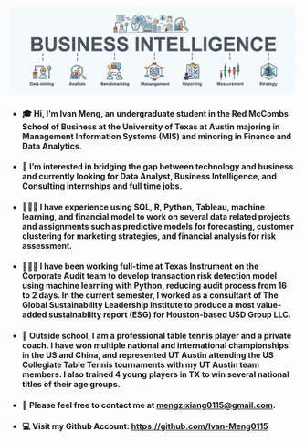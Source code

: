 ![](https://github.com/Ivan-Meng0115/Ivan-Meng0115/blob/main/pasos-business-intelligence-plan-negocios-mineria-datos-analisis-estrategia_35632-173.jpg)
- #### 🎓  Hi, I’m Ivan Meng, an undergraduate student in the Red McCombs School of Business at the University of Texas at Austin majoring in Management Information Systems (MIS) and minoring in Finance and Data Analytics.

- ####  👀  I’m interested in bridging the gap between technology and business and currently looking for Data Analyst, Business Intelligence, and Consulting internships and full time jobs.

- #### 👨🏻‍💻  I have experience using SQL, R, Python, Tableau, machine learning, and financial model to work on several data related projects and assignments such as predictive models for forecasting, customer clustering for marketing strategies, and financial analysis for risk assessment.


- #### 👨🏻‍💻  I have been working full-time at Texas Instrument on the Corporate Audit team to develop transaction risk detection model using machine learning with Python, reducing audit process from 16 to 2 days. In the current semester, I worked as a consultant of The Global Sustainability Leadership Institute to produce a most value-added sustainability report (ESG) for Houston-based USD Group LLC.


- #### 🏓  Outside school, I am a professional table tennis player and a private coach.  I have won multiple national and international championships in the US and China, and represented UT Austin attending the US Collegiate Table Tennis tournaments with my UT Austin team members.  I also trained 4 young players in TX to win several national titles of their age groups.

- #### 📩 Please feel free to contact me at mengzixiang0115@gmail.com.
- #### 💻 Visit my Github Account: https://github.com/Ivan-Meng0115


<!---
Ivan-Meng0115/Ivan-Meng0115 is a ✨ special ✨ repository because its `README.md` (this file) appears on your GitHub profile.
You can click the Preview link to take a look at your changes.
--->
